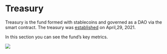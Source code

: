 # Treasury

Treasury is the fund formed with stablecoins and governed as a DAO via the smart contract. The treasury was [established](https://twitter.com/GtonCapital/status/1387866385255124992?s=20) on April,29, 2021.&#x20;

In this section you can see the fund’s key metrics.

![](<.gitbook/assets/Treasury\_pic\_new@2x (1).png>)
